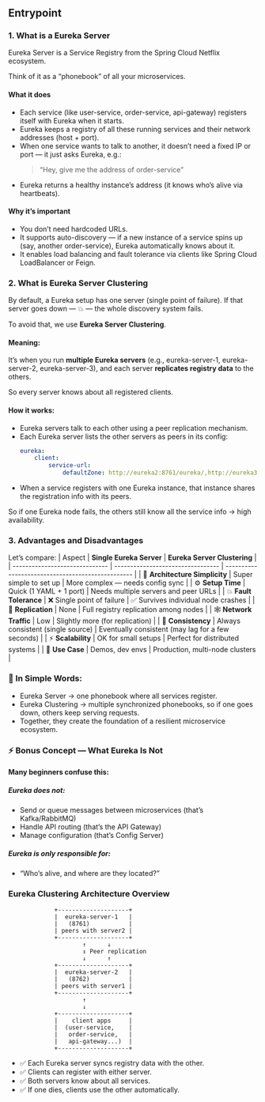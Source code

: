 #

## Entrypoint

### 1. What is a Eureka Server
Eureka Server is a Service Registry from the Spring Cloud Netflix ecosystem.

Think of it as a “phonebook” of all your microservices.

#### What it does
- Each service (like user-service, order-service, api-gateway) registers itself with Eureka when it starts.
- Eureka keeps a registry of all these running services and their network addresses (host + port).
- When one service wants to talk to another, it doesn’t need a fixed IP or port — it just asks Eureka, e.g.:
    > “Hey, give me the address of order-service”
- Eureka returns a healthy instance’s address (it knows who’s alive via heartbeats).
  
#### Why it’s important
- You don’t need hardcoded URLs.
- It supports auto-discovery — if a new instance of a service spins up (say, another order-service), Eureka automatically knows about it.
- It enables load balancing and fault tolerance via clients like Spring Cloud LoadBalancer or Feign.

### 2. What is Eureka Server Clustering
By default, a Eureka setup has one server (single point of failure).
If that server goes down — 💥 — the whole discovery system fails.

To avoid that, we use **Eureka Server Clustering**.

#### Meaning:
It’s when you run **multiple Eureka servers** (e.g., eureka-server-1, eureka-server-2, eureka-server-3),
and each server **replicates registry data** to the others.

So every server knows about all registered clients.

#### How it works:
- Eureka servers talk to each other using a peer replication mechanism.
- Each Eureka server lists the other servers as peers in its config:
    ```yml
    eureka:
        client:
            service-url:
                defaultZone: http://eureka2:8761/eureka/,http://eureka3:8761/eureka/

    ```
- When a service registers with one Eureka instance, that instance shares the registration info with its peers.
  
So if one Eureka node fails, the others still know all the service info → high availability.

### 3. Advantages and Disadvantages

Let’s compare:
| Aspect                         | **Single Eureka Server**          | **Eureka Server Clustering**                      |
| ------------------------------ | --------------------------------- | ------------------------------------------------- |
| 🧠 **Architecture Simplicity** | Super simple to set up            | More complex — needs config sync                  |
| ⚙️ **Setup Time**              | Quick (1 YAML + 1 port)           | Needs multiple servers and peer URLs              |
| 💥 **Fault Tolerance**         | ❌ Single point of failure         | ✅ Survives individual node crashes                |
| 🔁 **Replication**             | None                              | Full registry replication among nodes             |
| 🕸️ **Network Traffic**        | Low                               | Slightly more (for replication)                   |
| 📡 **Consistency**             | Always consistent (single source) | Eventually consistent (may lag for a few seconds) |
| ⚡ **Scalability**              | OK for small setups               | Perfect for distributed systems                   |
| 🚀 **Use Case**                | Demos, dev envs                   | Production, multi-node clusters                   |


### 💬 In Simple Words:
- Eureka Server → one phonebook where all services register.
- Eureka Clustering → multiple synchronized phonebooks, so if one goes down, others keep serving requests.
- Together, they create the foundation of a resilient microservice ecosystem.

### ⚡ Bonus Concept — What Eureka Is Not

#### Many beginners confuse this:

##### Eureka does not:

- Send or queue messages between microservices (that’s Kafka/RabbitMQ)
- Handle API routing (that’s the API Gateway)
- Manage configuration (that’s Config Server)

##### Eureka is only responsible for:
- “Who’s alive, and where are they located?”

### Eureka Clustering Architecture Overview
```picture
             +--------------------+
             |  eureka-server-1   |
             |   (8761)           |
             | peers with server2 |
             +--------------------+
                     ↑      ↓
                     ↕ Peer replication
                     ↓      ↑
             +--------------------+
             |  eureka-server-2   |
             |   (8762)           |
             | peers with server1 |
             +--------------------+
                     ↑
                     ↓
             +--------------------+
             |    client apps     |
             |  (user-service,    |
             |   order-service,   |
             |   api-gateway...)  |
             +--------------------+
```
- ✅ Each Eureka server syncs registry data with the other.
- ✅ Clients can register with either server.
- ✅ Both servers know about all services.
- ✅ If one dies, clients use the other automatically.